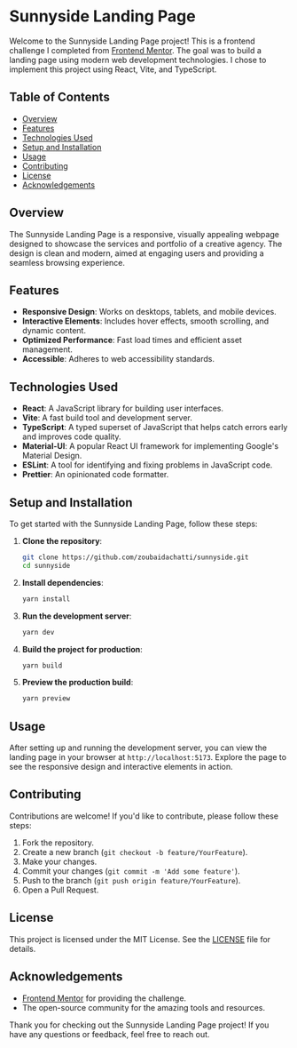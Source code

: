 # Sunnyside Landing Page

Welcome to the Sunnyside Landing Page project! This is a frontend challenge I completed from [Frontend Mentor](https://www.frontendmentor.io/). The goal was to build a landing page using modern web development technologies. I chose to implement this project using React, Vite, and TypeScript.

## Table of Contents

- [Overview](#overview)
- [Features](#features)
- [Technologies Used](#technologies-used)
- [Setup and Installation](#setup-and-installation)
- [Usage](#usage)
- [Contributing](#contributing)
- [License](#license)
- [Acknowledgements](#acknowledgements)

## Overview

The Sunnyside Landing Page is a responsive, visually appealing webpage designed to showcase the services and portfolio of a creative agency. The design is clean and modern, aimed at engaging users and providing a seamless browsing experience.

## Features

- **Responsive Design**: Works on desktops, tablets, and mobile devices.
- **Interactive Elements**: Includes hover effects, smooth scrolling, and dynamic content.
- **Optimized Performance**: Fast load times and efficient asset management.
- **Accessible**: Adheres to web accessibility standards.

## Technologies Used

- **React**: A JavaScript library for building user interfaces.
- **Vite**: A fast build tool and development server.
- **TypeScript**: A typed superset of JavaScript that helps catch errors early and improves code quality.
- **Material-UI**: A popular React UI framework for implementing Google's Material Design.
- **ESLint**: A tool for identifying and fixing problems in JavaScript code.
- **Prettier**: An opinionated code formatter.

## Setup and Installation

To get started with the Sunnyside Landing Page, follow these steps:

1. **Clone the repository**:
    ```bash
    git clone https://github.com/zoubaidachatti/sunnyside.git
    cd sunnyside
    ```

2. **Install dependencies**:
    ```bash
    yarn install
    ```

3. **Run the development server**:
    ```bash
    yarn dev
    ```

4. **Build the project for production**:
    ```bash
    yarn build
    ```

5. **Preview the production build**:
    ```bash
    yarn preview
    ```

## Usage

After setting up and running the development server, you can view the landing page in your browser at `http://localhost:5173`. Explore the page to see the responsive design and interactive elements in action.

## Contributing

Contributions are welcome! If you'd like to contribute, please follow these steps:

1. Fork the repository.
2. Create a new branch (`git checkout -b feature/YourFeature`).
3. Make your changes.
4. Commit your changes (`git commit -m 'Add some feature'`).
5. Push to the branch (`git push origin feature/YourFeature`).
6. Open a Pull Request.

## License

This project is licensed under the MIT License. See the [LICENSE](LICENSE) file for details.

## Acknowledgements

- [Frontend Mentor](https://www.frontendmentor.io/) for providing the challenge.
- The open-source community for the amazing tools and resources.

Thank you for checking out the Sunnyside Landing Page project! If you have any questions or feedback, feel free to reach out.